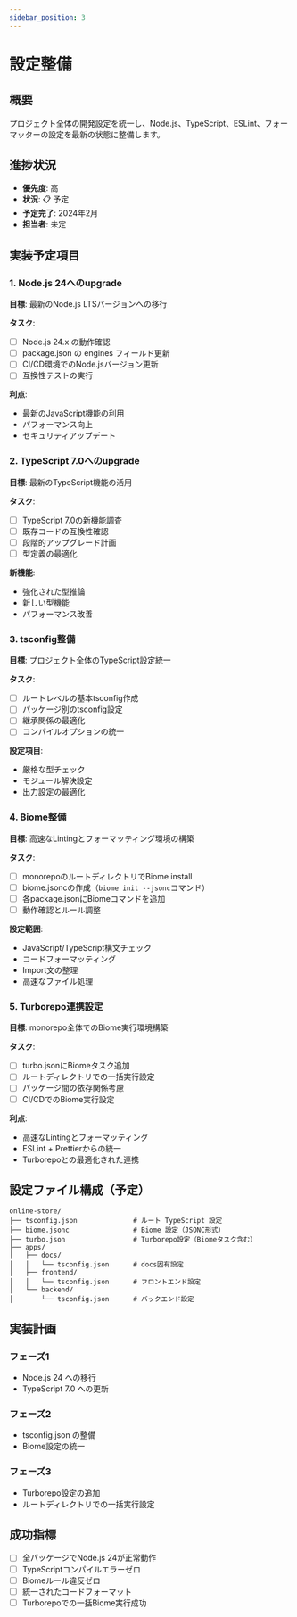 ```yaml
---
sidebar_position: 3
---
```


# 設定整備

## 概要

プロジェクト全体の開発設定を統一し、Node.js、TypeScript、ESLint、フォーマッターの設定を最新の状態に整備します。

## 進捗状況

- **優先度**: 高
- **状況**: 📋 予定
- **予定完了**: 2024年2月
- **担当者**: 未定

## 実装予定項目

### 1. Node.js 24へのupgrade
**目標**: 最新のNode.js LTSバージョンへの移行

**タスク**:
- [ ] Node.js 24.x の動作確認
- [ ] package.json の engines フィールド更新
- [ ] CI/CD環境でのNode.jsバージョン更新
- [ ] 互換性テストの実行

**利点**:
- 最新のJavaScript機能の利用
- パフォーマンス向上
- セキュリティアップデート

### 2. TypeScript 7.0へのupgrade
**目標**: 最新のTypeScript機能の活用

**タスク**:
- [ ] TypeScript 7.0の新機能調査
- [ ] 既存コードの互換性確認
- [ ] 段階的アップグレード計画
- [ ] 型定義の最適化

**新機能**:
- 強化された型推論
- 新しい型機能
- パフォーマンス改善

### 3. tsconfig整備
**目標**: プロジェクト全体のTypeScript設定統一

**タスク**:
- [ ] ルートレベルの基本tsconfig作成
- [ ] パッケージ別のtsconfig設定
- [ ] 継承関係の最適化
- [ ] コンパイルオプションの統一

**設定項目**:
- 厳格な型チェック
- モジュール解決設定
- 出力設定の最適化

### 4. Biome整備
**目標**: 高速なLintingとフォーマッティング環境の構築

**タスク**:
- [ ] monorepoのルートディレクトリでBiome install
- [ ] biome.jsoncの作成（`biome init --jsonc`コマンド）
- [ ] 各package.jsonにBiomeコマンドを追加
- [ ] 動作確認とルール調整

**設定範囲**:
- JavaScript/TypeScript構文チェック
- コードフォーマッティング
- Import文の整理
- 高速なファイル処理

### 5. Turborepo連携設定
**目標**: monorepo全体でのBiome実行環境構築

**タスク**:
- [ ] turbo.jsonにBiomeタスク追加
- [ ] ルートディレクトリでの一括実行設定
- [ ] パッケージ間の依存関係考慮
- [ ] CI/CDでのBiome実行設定

**利点**:
- 高速なLintingとフォーマッティング
- ESLint + Prettierからの統一
- Turborepoとの最適化された連携

## 設定ファイル構成（予定）

```
online-store/
├── tsconfig.json              # ルート TypeScript 設定
├── biome.jsonc                # Biome 設定（JSONC形式）
├── turbo.json                 # Turborepo設定（Biomeタスク含む）
├── apps/
│   ├── docs/
│   │   └── tsconfig.json      # docs固有設定
│   ├── frontend/
│   │   └── tsconfig.json      # フロントエンド設定
│   └── backend/
│       └── tsconfig.json      # バックエンド設定
```

## 実装計画

### フェーズ1
- Node.js 24 への移行
- TypeScript 7.0 への更新

### フェーズ2
- tsconfig.json の整備
- Biome設定の統一

### フェーズ3
- Turborepo設定の追加
- ルートディレクトリでの一括実行設定

## 成功指標

- [ ] 全パッケージでNode.js 24が正常動作
- [ ] TypeScriptコンパイルエラーゼロ
- [ ] Biomeルール違反ゼロ
- [ ] 統一されたコードフォーマット
- [ ] Turborepoでの一括Biome実行成功 